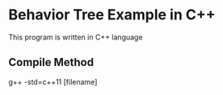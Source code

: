 # Behavior Tree Example in C++
This program is written in C++ language

## Compile Method
g++ -std=c++11 [filename]
